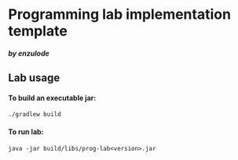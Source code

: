 # Programming lab implementation template
##### by enzulode

## Lab usage
#### To build an executable jar:
```shell
./gradlew build
```

#### To run lab:
```shell
java -jar build/libs/prog-lab<version>.jar
```